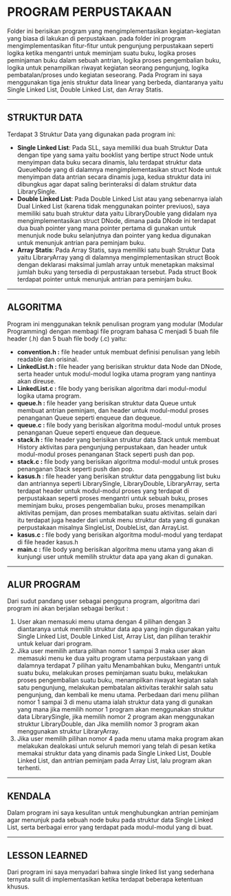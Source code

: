 # PROGRAM PERPUSTAKAAN
Folder ini berisikan program yang mengimplementasikan kegiatan-kegiatan yang biasa di lakukan di perpustakaan. pada folder ini program mengimplementasikan fitur-fitur untuk pengunjung perpustakaan seperti logika ketika mengantri untuk meminjam suatu buku, logika proses peminjaman buku dalam sebuah antrian, logika proses pengembalian buku, logika untuk penampilkan riwayat kegiatan seorang pengunjung, logika pembatalan/proses undo kegiatan seseorang. Pada Program ini saya menggunakan tiga jenis struktur data linear yang berbeda, diantaranya yaitu Single Linked List, Double Linked List, dan Array Statis.

---

## STRUKTUR DATA
Terdapat 3 Struktur Data yang digunakan pada program ini:
- **Single Linked List**: Pada SLL, saya memiliki dua buah Struktur Data dengan tipe yang sama yaitu booklist yang bertipe struct Node untuk menyimpan data buku secara dinamis, lalu terdapat struktur data QueueNode yang di dalamnya mengimplementasikan struct Node untuk menyimpan data antrian secara dinamis juga, kedua struktur data ini dibungkus agar dapat saling berinteraksi di dalam struktur data LibrarySingle.
- **Double Linked List**: Pada Double Linked List atau yang sebenarnya ialah Dual Linked List (karena tidak menggunakan pointer previuos), saya memiliki satu buah struktur data yaitu LibraryDouble yang didalam nya mengimplementasikan struct DNode, dimana pada DNode ini terdapat dua buah pointer yang mana pointer pertama di gunakan untuk menunjuk node buku selanjutnya dan pointer yang kedua digunakan untuk menunjuk antrian para peminjam buku.
- **Array Statis**: Pada Array Statis, saya memiliki satu buah Struktur Data yaitu LibraryArray yang di dalamnya mengimplementasikan struct Book dengan deklarasi maksimal jumlah array untuk menetapkan maksimal jumlah buku yang tersedia di perpustakaan tersebut. Pada struct Book terdapat pointer untuk menunjuk antrian para peminjam buku.

---

## ALGORITMA
Program ini menggunakan teknik penulisan program yang modular (Modular Programming) dengan membagi file program bahasa C menjadi 5 buah file header (.h) dan 5 buah file body (.c) yaitu:
- **convention.h :** file header untuk membuat definisi penulisan yang lebih readable dan orisinal.
- **LinkedList.h :** file header yang berisikan struktur data Node dan DNode, serta header untuk modul-modul logika utama program yang nantinya akan direuse.
- **LinkedList.c :** file body yang berisikan algoritma dari modul-modul logika utama program.
- **queue.h :** file header yang berisikan struktur data Queue untuk membuat antrian peminjam, dan header untuk modul-modul proses penanganan Queue seperti enqueue dan dequeue.
- **queue.c :** file body yang berisikan algoritma modul-modul untuk proses penanganan Queue seperti enqueue dan dequeue.
- **stack.h :** file header yang berisikan struktur data Stack untuk membuat History aktivitas para pengunjung perpustakaan, dan header untuk modul-modul proses penanganan Stack seperti push dan pop.
- **stack.c :** file body yang berisikan algoritma modul-modul untuk proses penanganan Stack seperti push dan pop.
- **kasus.h :** file header yang berisikan struktur data penggabung list buku dan antriannya seperti LibrarySingle, LibraryDouble, LibraryArray, serta terdapat header untuk modul-modul proses yang terdapat di perpustakaan seperti proses mengantri untuk sebuah buku, proses meminjam buku, proses pengembalian buku, proses menampilkan aktivitas pemijam, dan proses membatalkan suatu aktivitas. selain dari itu terdapat juga header dari untuk menu struktur data yang di gunakan perpustakaan misalnya SingleList, DoubleList, dan ArrayList.
- **kasus.c :** file body yang berisikan algoritma modul-modul yang terdapat di file header kasus.h
- **main.c :** file body yang berisikan algoritma menu utama yang akan di kunjungi user untuk memilih struktur data apa yang akan di gunakan.

---

## ALUR PROGRAM 
Dari sudut pandang user sebagai pengguna program, algoritma dari program ini akan berjalan sebagai berikut :
1. User akan memasuki menu utama dengan 4 pilihan dengan 3 diantaranya untuk memilih struktur data apa yang ingin digunakan yaitu Single Linked List, Double Linked List, Array List, dan pilihan terakhir untuk keluar dari program.
2. Jika user memilih antara pilihan nomor 1 sampai 3 maka user akan memasuki menu ke dua yaitu program utama perpustakaan yang di dalamnya terdapat 7 pilihan yaitu Menambahkan buku, Mengantri untuk suatu buku, melakukan proses peminjaman suatu buku, melakukan proses pengembalian suatu buku, menampilkan riwayat kegiatan salah satu pengunjung, melakukan pembatalan aktivitas terakhir salah satu pengunjung, dan kembali ke menu utama. Perbedaan dari menu pilihan nomor 1 sampai 3 di menu utama ialah struktur data yang di gunakan yang mana jika memilih nomor 1 program akan menggunakan struktur data LibrarySingle, jika memilih nomor 2 program akan menggunakan struktur LibraryDouble, dan Jika memilih nomor 3 program akan menggunakan struktur LibraryArray.
3. Jika user memilih pilihan nomor 4 pada menu utama maka program akan melakukan dealokasi untuk seluruh memori yang telah di pesan ketika memakai struktur data yang dinamis pada Single Linked List, Double Linked List, dan antrian peminjam pada Array List, lalu program akan terhenti.

---

## KENDALA 
Dalam program ini saya kesulitan untuk menghubungkan antrian peminjam agar menunjuk pada sebuah node buku pada struktur data Single Linked List, serta berbagai error yang terdapat pada modul-modul yang di buat.

---

## LESSON LEARNED
Dari program ini saya menyadari bahwa single linked list yang sederhana ternyata sulit di implementasikan ketika terdapat beberapa ketentuan khusus.


